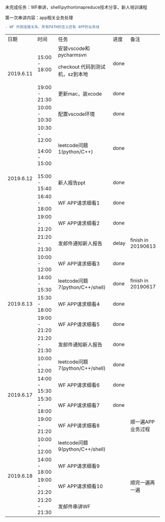 未完成任务：WF串讲，shell\python\mapreduce技术分享，新人培训课程<p>
第一次串讲内容：app相关业务处理<p>
```diff
- WF 外部连接关系、所有PATH的含义还有 APP的业务线
```
<table>
  <tr>
    <td>日期</td>
    <td>时间</td>
    <td>任务</td>
    <td>进度</td>
    <td>备注</td>
  </tr>
  <tr>
    <td  rowspan="2">2019.6.11</td>
    <td>15:00 - 18:00</td>
    <td>安装vscode和pycharmsvn<p>checkout 代码到测试机，sz到本地</td>
    <td>done</td>
  </tr>
  <tr>
    <td>19:00 - 21:30</td>
    <td>更新mac，装xcode</td>
    <td>done</td>
  </tr>
  <tr>
    <td  rowspan="6">2019.6.12</td>
    <td>10:00 - 10:30</td>
    <td>配置vscode环境</td>
    <td>done</td>
  </tr>
  <tr>
    <td>10:30 - 12:00<p>14:00 - 15:00</td>
    <td>leetcode问题1(python/C++)</td>
    <td>done</td>
  </tr>
  <tr>
    <td>15:00 - 15:40</td>
    <td>新人报告ppt</td>
    <td>done</td>
  </tr>
  <tr>
    <td>16:40 - 18:00</td>
    <td>WF APP请求细看1</td>
    <td>done</td>
  </tr>
  <tr>
    <td>19:00 - 21:20</td>
    <td>WF APP请求细看2</td>
    <td>done</td>
  </tr>
  <tr>
    <td>21:20 - 21:30</td>
    <td>发邮件通知新人报告</td>
    <td>delay</td>
    <td>finish in 20190613</td>
  </tr>
  <tr>
    <td  rowspan="5">2019.6.13</td>
    <td>10:00 - 12:00</td>
    <td>WF APP请求细看3</td>
    <td>done</td>
  </tr>
  <tr>
    <td>14:00 - 15:30</td>
    <td>leetcode问题7(python/C++/shell)</td>
    <td>done</td>
    <td>finish in 20190617</td>
  </tr>
  <tr>
    <td>15:30 - 18:00</td>
    <td>WF APP请求细看4</td>
    <td>done</td>
  </tr>
  <tr>
    <td>19:00 - 21:20</td>
    <td>WF APP请求细看5</td>
    <td>done</td>
  </tr>
  <tr>
    <td>21:20 - 21:30</td>
    <td>发邮件通知新人报告</td>
    <td>done</td>
  </tr>
  <tr>
    <td  rowspan="4">2019.6.17</td>
    <td>10:00 - 12:00</td>
    <td>leetcode问题7(python/C++/shell)</td>
    <td>done</td>
  </tr>
  <tr>
    <td>14:00 - 15:30</td>
    <td>WF APP请求细看6</td>
    <td>done</td>
  </tr>
  <tr>
    <td>15:30 - 18:00</td>
    <td>WF APP请求细看7</td>
    <td>done</td>
  </tr>
  <tr>
    <td>19:00 - 21:20</td>
    <td>WF APP请求细看8</td>
    <td></td>
    <td>顺一遍APP业务过程</td>
  </tr>
    <tr>
    <td  rowspan="4">2019.6.18</td>
    <td>10:00 - 12:00</td>
    <td>leetcode问题9(python/C++/shell)</td>
    <td></td>
  </tr>
  <tr>
    <td>14:00 - 18:00</td>
    <td>WF APP请求细看9</td>
    <td></td>
  </tr>
  <tr>
    <td>19:00 - 21:20</td>
    <td>WF APP请求细看10</td>
    <td></td>
    <td>顺完一遍再一遍</td>
  </tr>
    <tr>
    <td>21:20 - 21:30</td>
    <td>发邮件串讲WF</td>
    <td></td>
  </tr>
</table>
